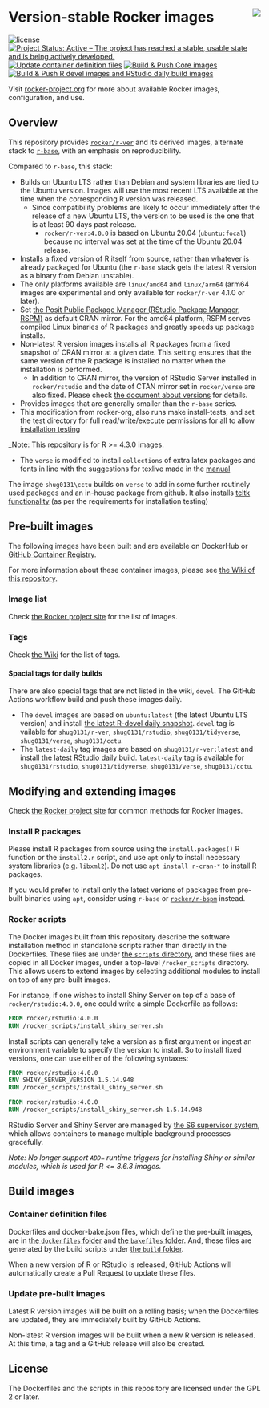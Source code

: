 # Version-stable Rocker images <img src="https://avatars0.githubusercontent.com/u/9100160?v=3&s=200" align="right">

<!-- badges: start -->

[![license](https://img.shields.io/badge/license-GPLv2-blue.svg)](https://opensource.org/licenses/GPL-2.0)
[![Project Status: Active – The project has reached a stable, usable state and is being actively developed.](https://www.repostatus.org/badges/latest/active.svg)](https://www.repostatus.org/#active)
[![Update container definition files](https://github.com/shug0131/rocker-versioned2/actions/workflows/dockerfiles.yml/badge.svg)](https://github.com/shug0131/rocker-versioned2/actions/workflows/dockerfiles.yml)
[![Build & Push Core images](https://github.com/shug0131/rocker-versioned2/actions/workflows/core.yml/badge.svg)](https://github.com/shug0131/rocker-versioned2/actions/workflows/core.yml)
[![Build & Push R devel images and RStudio daily build images](https://github.com/shug0131/rocker-versioned2/actions/workflows/devel.yml/badge.svg)](https://github.com/shug0131/rocker-versioned2/actions/workflows/devel.yml)

<!-- badges: end -->

Visit [rocker-project.org](https://rocker-project.org) for more about available Rocker images, configuration, and use.

## Overview

This repository provides [`rocker/r-ver`](https://hub.docker.com/r/rocker/r-ver) and its derived images,
alternate stack to [`r-base`](https://hub.docker.com/_/r-base),
with an emphasis on reproducibility.

Compared to `r-base`, this stack:

- Builds on Ubuntu LTS rather than Debian and system libraries are tied to the Ubuntu version.
  Images will use the most recent LTS available at the time when the corresponding R version was released.
  - Since compatibility problems are likely to occur immediately after the release of a new Ubuntu LTS,
    the version to be used is the one that is at least 90 days past release.
    - `rocker/r-ver:4.0.0` is based on Ubuntu 20.04 (`ubuntu:focal`)
      because no interval was set at the time of the Ubuntu 20.04 release.
- Installs a fixed version of R itself from source, rather than whatever is already packaged for Ubuntu
  (the `r-base` stack gets the latest R version as a binary from Debian unstable).
- The only platforms available are `linux/amd64` and `linux/arm64`
  (arm64 images are experimental and only available for `rocker/r-ver` 4.1.0 or later).
- Set [the Posit Public Package Manager (RStudio Package Manager, RSPM)](https://packagemanager.posit.co)
  as default CRAN mirror.
  For the amd64 platform, RSPM serves compiled Linux binaries of R packages and greatly speeds up package installs.
- Non-latest R version images installs all R packages from a fixed snapshot of CRAN mirror at a given date.
  This setting ensures that the same version of the R package is installed no matter when the installation is performed.
  - In addition to CRAN mirror, the version of RStudio Server installed in `rocker/rstudio` and
    the date of CTAN mirror set in `rocker/verse` are also fixed.
    Please check [the document about versions](https://github.com/shug0131/rocker-versioned2/wiki/Versions) for details.
- Provides images that are generally smaller than the `r-base` series.
- This modification from rocker-org, also runs make install-tests,  and set the test directory for full read/write/execute permissions for all to allow
[installation testing](https://cran.r-project.org/doc/manuals/r-release/R-admin.html#Testing-a-Unix_002dalike-Installation)

_Note: This repository is for R >= 4.3.0 images.

- The `verse` is modified to install `collections` of extra latex packages and fonts in line with the suggestions for texlive made in the [manual](https://cran.r-project.org/doc/manuals/r-release/R-admin.html#Essential-programs-and-libraries)

The image `shug0131\cctu` builds on `verse` to add in some further routinely used packages  and an in-house package from github.  It also installs [tcltk functionality](https://cran.r-project.org/doc/manuals/r-release/R-admin.html#Tcl_002fTk) (as per the  requirements for installation testing)

## Pre-built images

The following images have been built and are available on DockerHub or [GitHub Container Registry](https://github.com/orgs/shug0131/packages?repo_name=rocker-versioned2).

For more information about these container images, please see [the Wiki of this repository](https://github.com/shug0131/rocker-versioned2/wiki).

### Image list

Check [the Rocker project site](https://rocker-project.org/images/#the-versioned-stack) for the list of images.

### Tags

Check [the Wiki](https://github.com/shug0131/rocker-versioned2/wiki) for the list of tags.

#### Spacial tags for daily builds

There are also special tags that are not listed in the wiki, `devel`.
The GitHub Actions workflow build and push these images daily.

- The `devel` images are based on `ubuntu:latest` (the latest Ubuntu LTS version) and install [the latest R-devel daily snapshot](https://cloud.r-project.org/src/base-prerelease/).
  `devel` tag is vailable for `shug0131/r-ver`, `shug0131/rstudio`, `shug0131/tidyverse`, `shug0131/verse`, `shug0131/cctu`.
- The `latest-daily` tag images are based on `shug0131/r-ver:latest` and install [the latest RStudio daily build](https://dailies.rstudio.com/).
  `latest-daily` tag is available for `shug0131/rstudio`, `shug0131/tidyverse`, `shug0131/verse`, `shug0131/cctu`.



## Modifying and extending images

Check [the Rocker project site](https://rocker-project.org/use/extending.html) for common methods for Rocker images.

### Install R packages

Please install R packages from source using the `install.packages()` R function or the `install2.r` script,
and use `apt` only to install necessary system libraries (e.g. `libxml2`).
Do not use `apt install r-cran-*` to install R packages.

If you would prefer to install only the latest verions of packages from pre-built binaries using `apt`,
consider using `r-base` or [`rocker/r-bspm`](https://github.com/shug0131/bspm) instead.

### Rocker scripts

The Docker images built from this repository describe the software installation method in standalone scripts
rather than directly in the Dockerfiles.
These files are under [the `scripts` directory](./scripts/), and these files are copied in all Docker images,
under a top-level `/rocker_scripts` directory.
This allows users to extend images by selecting additional modules to install on top of any pre-built images.

For instance, if one wishes to install Shiny Server on top of a base of `rocker/rstudio:4.0.0`,
one could write a simple Dockerfile as follows:

```Dockerfile
FROM rocker/rstudio:4.0.0
RUN /rocker_scripts/install_shiny_server.sh
```

Install scripts can generally take a version as a first argument or ingest an environment variable
to specify the version to install.
So to install fixed versions, one can use either of the following syntaxes:

```Dockerfile
FROM rocker/rstudio:4.0.0
ENV SHINY_SERVER_VERSION 1.5.14.948
RUN /rocker_scripts/install_shiny_server.sh
```

```Dockerfile
FROM rocker/rstudio:4.0.0
RUN /rocker_scripts/install_shiny_server.sh 1.5.14.948
```

RStudio Server and Shiny Server are managed by [the S6 supervisor system](https://github.com/just-containers/s6-overlay),
which allows containers to manage multiple background processes gracefully.

_Note: No longer support `ADD=` runtime triggers for installing Shiny or similar modules,
which is used for R <= 3.6.3 images._

## Build images

### Container definition files

Dockerfiles and docker-bake.json files, which define the pre-built images,
are in [the `dockerfiles` folder](./dockerfiles/) and [the `bakefiles` folder](./bakefiles/).
And,
these files are generated by the build scripts under [the `build` folder](./build/).

When a new version of R or RStudio is released, GitHub Actions will automatically create a Pull Request to update these files.

### Update pre-built images

Latest R version images will be built on a rolling basis;
when the Dockerfiles are updated, they are immediately built by GitHub Actions.

Non-latest R version images will be built when a new R version is released.
At this time, a tag and a GitHub release will also be created.

## License

The Dockerfiles and the scripts in this repository are licensed under the GPL 2 or later.
